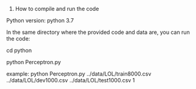 1. How to compile and run the code

Python version: python 3.7

In the same directory where the provided code and data are, you can run the code:

cd python

python Perceptron.py <training data directory> <validation data directory> <testing data directory> <iteration times>

example: 
python Perceptron.py ../data/LOL/train8000.csv ../data/LOL/dev1000.csv ../data/LOL/test1000.csv 1
